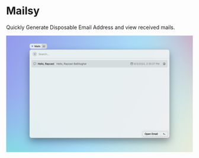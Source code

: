 # Mailsy

Quickly Generate Disposable Email Address and view received mails.

![screenshot](./metadata/Mailsy-01.png)
